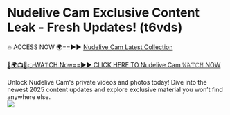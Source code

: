 # Nudelive Cam Exclusive Content Leak - Fresh Updates! (t6vds)

🔥 ACCESS NOW 🌍==►► <a href="https://tinyurl.com/yc657z5k" rel="nofollow">Nudelive Cam Latest Collection</a>
<br><br>
[🔴🌍📺📱👉WA𝚃CH Now==►► CLICK HERE TO Nudelive Cam 𝚆𝙰𝚃𝙲𝙷 NOW](https://tinyurl.com/yc657z5k)
<br><br>
Unlock Nudelive Cam's private videos and photos today! Dive into the newest 2025 content updates and explore exclusive material you won’t find anywhere else.
<br>
<a href="https://tinyurl.com/yc657z5k" rel="nofollow" data-target="animated-image.originalLink"><img src="https://camo.githubusercontent.com/8a4f000d20f83aca3bf7ec5f350d767afa0574a8a352519fd8cfa583a6f93a33/68747470733a2f2f692e696d6775722e636f6d2f644a486b345a712e676966" data-canonical-src="https://i.imgur.com/dJHk4Zq.gif" style="max-width: 100%; display: inline-block;" data-target="animated-image.originalImage"></a>
<br>
